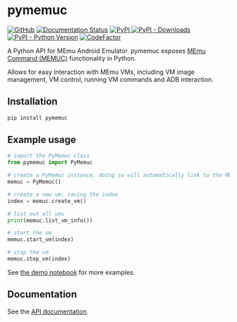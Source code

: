 # pymemuc

[![GitHub](https://img.shields.io/github/license/martinmiglio/pymemuc)](LICENSE) [![Documentation Status](https://readthedocs.org/projects/pymemuc/badge/?version=latest)][full_doc] [![PyPI](https://img.shields.io/pypi/v/pymemuc) ![PyPI - Downloads](https://img.shields.io/pypi/dm/pymemuc)][pypi_link] [![PyPI - Python Version](https://img.shields.io/pypi/pyversions/pymemuc)][python_link] [![CodeFactor](https://www.codefactor.io/repository/github/martinmiglio/pymemuc/badge)][codefactor_link]

A Python API for MEmu Android Emulator.
pymemuc exposes [MEmu Command (MEMUC)][memuc_docs] functionality in Python.

Allows for easy interaction with MEmu VMs, including VM image management, VM control, running VM commands and ADB interaction.

## Installation

```bash
pip install pymemuc
```

## Example usage

```python
# import the PyMemuc class
from pymemuc import PyMemuc

# create a PyMemuc instance, doing so will automatically link to the MEMUC executable
memuc = PyMemuc()

# create a new vm, saving the index
index = memuc.create_vm()

# list out all vms
print(memuc.list_vm_info())

# start the vm
memuc.start_vm(index)

# stop the vm
memuc.stop_vm(index)
```

See [the demo notebook][demo_notebook] for more examples.

## Documentation

See the [API documentation][full_doc].

[python_link]: https://www.python.org/
[pypi_link]: https://pypi.org/project/pymemuc/
[codefactor_link]: https://www.codefactor.io/repository/github/martinmiglio/pymemuc
[memuc_docs]: https://www.memuplay.com/blog/memucommand-reference-manual.html
[demo_notebook]: demo/demo.ipynb
[full_doc]: https://pymemuc.martinmiglio.dev/
